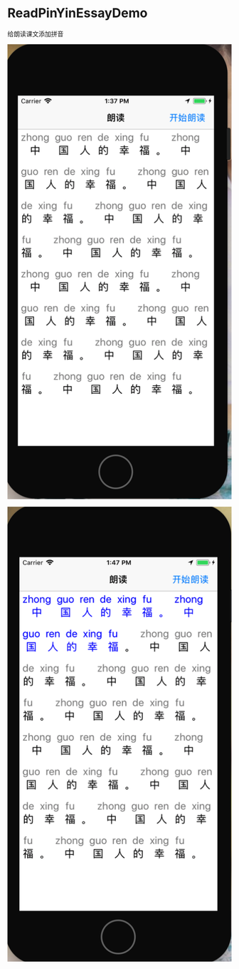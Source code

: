 # ReadPinYinEssayDemo
给朗读课文添加拼音

 ![image](https://github.com/xiayuanquan/ReadPinYinEssayDemo/blob/master/screenshot/screenshot1.png)
 
 
 ![image](https://github.com/xiayuanquan/ReadPinYinEssayDemo/blob/master/screenshot/screenshot2.png)
